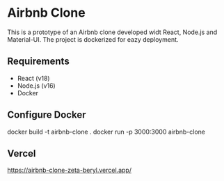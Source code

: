 # Airbnb Clone

This is a prototype of an Airbnb clone developed widt React, Node.js and Material-UI. The project is dockerized for eazy deployment.

## Requirements

- React (v18)
- Node.js (v16)
- Docker

## Configure Docker

 docker build -t airbnb-clone .
 docker run -p 3000:3000 airbnb-clone

## Vercel 

https://airbnb-clone-zeta-beryl.vercel.app/
